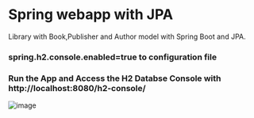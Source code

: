 # Spring webapp with JPA
Library with Book,Publisher and Author model with Spring Boot and JPA.

### spring.h2.console.enabled=true to configuration file 
### Run the App and Access the H2 Databse Console with http://localhost:8080/h2-console/ 

![image](https://user-images.githubusercontent.com/115147189/210775949-99c758e4-0878-4404-83df-219c447d62b8.png)

